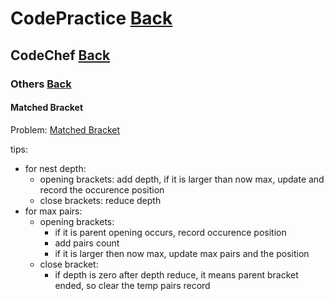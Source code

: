 # CodePractice [Back](https://blog.fish-404.icu/CodePractice/)

## CodeChef [Back](https://blog.fish-404.icu/CodePractice/CodeChef/)

### Others [Back](https://blog.fish-404.icu/CodePractice/CodeChef/Others/)

#### Matched Bracket

Problem: [Matched Bracket](https://www.codechef.com/LRNDSA02/problems/ZCO12001)

tips: 

* for nest depth: 
  - opening brackets: add depth, if it is larger than now max, update and record the occurence position
  - close brackets: reduce depth
* for max pairs:
  - opening brackets: 
    * if it is parent opening occurs, record occurence position
    * add pairs count
    * if it is larger then now max, update max pairs and the position
  - close bracket:
    * if depth is zero after depth reduce, it means parent bracket ended, so clear the temp pairs record

